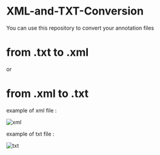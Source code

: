 # XML-and-TXT-Conversion

You can use this repository to convert your annotation files

# from .txt to .xml

or

# from .xml to .txt

example of xml file :

![xml](https://user-images.githubusercontent.com/96490190/186534338-5a28b359-5d58-4ce5-9f98-0f2ceb19c02c.png)

example of txt file :

![txt](https://user-images.githubusercontent.com/96490190/186534346-9abbe816-90d6-410d-860b-4f2b205cdb95.png)
